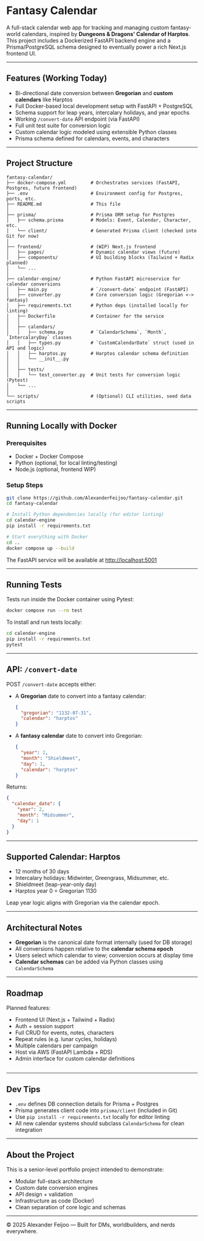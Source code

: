 # Fantasy Calendar

A full-stack calendar web app for tracking and managing custom fantasy-world calendars, inspired by **Dungeons & Dragons' Calendar of Harptos**. This project includes a Dockerized FastAPI backend engine and a Prisma/PostgreSQL schema designed to eventually power a rich Next.js frontend UI.

---

## Features (Working Today)

- Bi-directional date conversion between **Gregorian** and **custom calendars** like Harptos
- Full Docker-based local development setup with FastAPI + PostgreSQL
- Schema support for leap years, intercalary holidays, and year epochs
- Working `/convert-date` API endpoint (via FastAPI)
- Full unit test suite for conversion logic
- Custom calendar logic modeled using extensible Python classes
- Prisma schema defined for calendars, events, and characters

---

## Project Structure

```
fantasy-calendar/
├── docker-compose.yml         # Orchestrates services (FastAPI, Postgres, future frontend)
├── .env                       # Environment config for Postgres, ports, etc.
├── README.md                  # This file
│
├── prisma/                    # Prisma ORM setup for Postgres
│   ├── schema.prisma          # Models: Event, Calendar, Character, etc.
│   └── client/                # Generated Prisma client (checked into Git for now)
│
├── frontend/                  # (WIP) Next.js frontend
│   ├── pages/                 # Dynamic calendar views (future)
│   ├── components/            # UI building blocks (Tailwind + Radix planned)
│   └── ...
│
├── calendar-engine/           # Python FastAPI microservice for calendar conversions
│   ├── main.py                # `/convert-date` endpoint (FastAPI)
│   ├── converter.py           # Core conversion logic (Gregorian <-> fantasy)
│   ├── requirements.txt       # Python deps (installed locally for linting)
│   ├── Dockerfile             # Container for the service
│   │
│   ├── calendars/
│   │   ├── schema.py          # `CalendarSchema`, `Month`, `IntercalaryDay` classes
│   │   ├── types.py           # `CustomCalendarDate` struct (used in API and logic)
│   │   ├── harptos.py         # Harptos calendar schema definition
│   │   └── __init__.py
│   │
│   ├── tests/
│   │   └── test_converter.py  # Unit tests for conversion logic (Pytest)
│   └── ...
│
└── scripts/                   # (Optional) CLI utilities, seed data scripts
```

---

## Running Locally with Docker

### Prerequisites

- Docker + Docker Compose
- Python (optional, for local linting/testing)
- Node.js (optional, frontend WIP)

### Setup Steps

```bash
git clone https://github.com/AlexanderFeijoo/fantasy-calendar.git
cd fantasy-calendar

# Install Python dependencies locally (for editor linting)
cd calendar-engine
pip install -r requirements.txt

# Start everything with Docker
cd ..
docker compose up --build
```

The FastAPI service will be available at [http://localhost:5001](http://localhost:5001)

---

## Running Tests

Tests run inside the Docker container using Pytest:

```bash
docker compose run --rm test
```

To install and run tests locally:

```bash
cd calendar-engine
pip install -r requirements.txt
pytest
```

---

## API: `/convert-date`

POST `/convert-date` accepts either:

- A **Gregorian** date to convert into a fantasy calendar:
  ```json
  {
    "gregorian": "1132-07-31",
    "calendar": "harptos"
  }
  ```

- A **fantasy calendar** date to convert into Gregorian:
  ```json
  {
    "year": 2,
    "month": "Shieldmeet",
    "day": 1,
    "calendar": "harptos"
  }
  ```

Returns:
```json
{
  "calendar_date": {
    "year": 2,
    "month": "Midsummer",
    "day": 1
  }
}
```

---

## Supported Calendar: Harptos

- 12 months of 30 days
- Intercalary holidays: Midwinter, Greengrass, Midsummer, etc.
- Shieldmeet (leap-year-only day)
- Harptos year 0 = Gregorian 1130

Leap year logic aligns with Gregorian via the calendar epoch.

---

## Architectural Notes

- **Gregorian** is the canonical date format internally (used for DB storage)
- All conversions happen relative to the **calendar schema epoch**
- Users select which calendar to view; conversion occurs at display time
- **Calendar schemas** can be added via Python classes using `CalendarSchema`

---

## Roadmap

Planned features:

- Frontend UI (Next.js + Tailwind + Radix)
- Auth + session support
- Full CRUD for events, notes, characters
- Repeat rules (e.g. lunar cycles, holidays)
- Multiple calendars per campaign
- Host via AWS (FastAPI Lambda + RDS)
- Admin interface for custom calendar definitions

## 

---

## Dev Tips

- `.env` defines DB connection details for Prisma + Postgres
- Prisma generates client code into `prisma/client` (included in Git)
- Use `pip install -r requirements.txt` locally for editor linting
- All new calendar systems should subclass `CalendarSchema` for clean integration

---

## About the Project

This is a senior-level portfolio project intended to demonstrate:

- Modular full-stack architecture
- Custom date conversion engines
- API design + validation
- Infrastructure as code (Docker)
- Clean separation of core logic and schemas

---

© 2025 Alexander Feijoo — Built for DMs, worldbuilders, and nerds everywhere.
